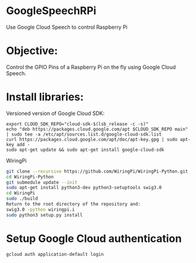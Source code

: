 # GoogleSpeechRPi
Use Google Cloud Speech to control Raspberry Pi 

# Objective: 
Control the GPIO Pins of a Raspberry Pi on the fly using Google Cloud Speech.

# Install libraries:
Versioned version of Google Cloud SDK:
```
export CLOUD_SDK_REPO="cloud-sdk-$(lsb_release -c -s)"
echo "deb https://packages.cloud.google.com/apt $CLOUD_SDK_REPO main" | sudo tee -a /etc/apt/sources.list.d/google-cloud-sdk.list
curl https://packages.cloud.google.com/apt/doc/apt-key.gpg | sudo apt-key add -
sudo apt-get update && sudo apt-get install google-cloud-sdk
```

WiringPi
```bash
git clone --recursive https://github.com/WiringPi/WiringPi-Python.git
cd WiringPi-Python
git submodule update --init
sudo apt-get install python3-dev python3-setuptools swig3.0
cd WiringPi
sudo ./build
Return to the root directory of the repository and:
swig3.0 -python wiringpi.i
sudo python3 setup.py install
```

# Setup Google Cloud authentication
```
gcloud auth application-default login
```
